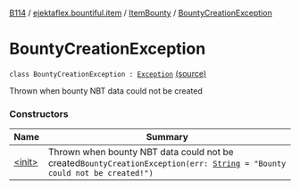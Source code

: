 [B114](../../../index.md) / [ejektaflex.bountiful.item](../../index.md) / [ItemBounty](../index.md) / [BountyCreationException](./index.md)

# BountyCreationException

`class BountyCreationException : `[`Exception`](https://kotlinlang.org/api/latest/jvm/stdlib/kotlin/-exception/index.html) [(source)](https://github.com/ejektaflex/Bountiful/tree/develop/src/main/kotlin/ejektaflex/bountiful/item/ItemBounty.kt#L41)

Thrown when bounty NBT data could not be created

### Constructors

| Name | Summary |
|---|---|
| [&lt;init&gt;](-init-.md) | Thrown when bounty NBT data could not be created`BountyCreationException(err: `[`String`](https://kotlinlang.org/api/latest/jvm/stdlib/kotlin/-string/index.html)` = "Bounty could not be created!")` |

